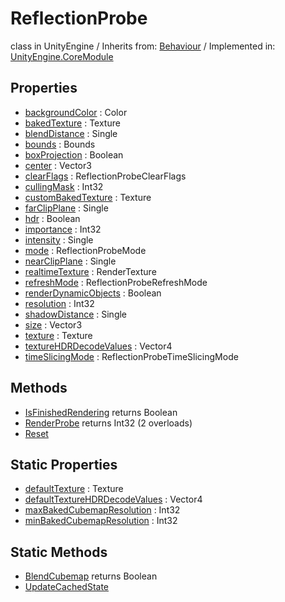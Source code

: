 # ReflectionProbe
class in UnityEngine
 / Inherits from: <a href="https://docs.unity3d.com/6000.0/Documentation/ScriptReference/Behaviour.html" target="_blank">Behaviour</a> / Implemented in: <a href="https://docs.unity3d.com/6000.0/Documentation/ScriptReference/UnityEngine.CoreModule.html" target="_blank">UnityEngine.CoreModule</a>
## Properties
- <a href="https://docs.unity3d.com/6000.0/Documentation/ScriptReference/ReflectionProbe-backgroundColor.html" target="_blank">backgroundColor</a> : Color
- <a href="https://docs.unity3d.com/6000.0/Documentation/ScriptReference/ReflectionProbe-bakedTexture.html" target="_blank">bakedTexture</a> : Texture
- <a href="https://docs.unity3d.com/6000.0/Documentation/ScriptReference/ReflectionProbe-blendDistance.html" target="_blank">blendDistance</a> : Single
- <a href="https://docs.unity3d.com/6000.0/Documentation/ScriptReference/ReflectionProbe-bounds.html" target="_blank">bounds</a> : Bounds
- <a href="https://docs.unity3d.com/6000.0/Documentation/ScriptReference/ReflectionProbe-boxProjection.html" target="_blank">boxProjection</a> : Boolean
- <a href="https://docs.unity3d.com/6000.0/Documentation/ScriptReference/ReflectionProbe-center.html" target="_blank">center</a> : Vector3
- <a href="https://docs.unity3d.com/6000.0/Documentation/ScriptReference/ReflectionProbe-clearFlags.html" target="_blank">clearFlags</a> : ReflectionProbeClearFlags
- <a href="https://docs.unity3d.com/6000.0/Documentation/ScriptReference/ReflectionProbe-cullingMask.html" target="_blank">cullingMask</a> : Int32
- <a href="https://docs.unity3d.com/6000.0/Documentation/ScriptReference/ReflectionProbe-customBakedTexture.html" target="_blank">customBakedTexture</a> : Texture
- <a href="https://docs.unity3d.com/6000.0/Documentation/ScriptReference/ReflectionProbe-farClipPlane.html" target="_blank">farClipPlane</a> : Single
- <a href="https://docs.unity3d.com/6000.0/Documentation/ScriptReference/ReflectionProbe-hdr.html" target="_blank">hdr</a> : Boolean
- <a href="https://docs.unity3d.com/6000.0/Documentation/ScriptReference/ReflectionProbe-importance.html" target="_blank">importance</a> : Int32
- <a href="https://docs.unity3d.com/6000.0/Documentation/ScriptReference/ReflectionProbe-intensity.html" target="_blank">intensity</a> : Single
- <a href="https://docs.unity3d.com/6000.0/Documentation/ScriptReference/ReflectionProbe-mode.html" target="_blank">mode</a> : ReflectionProbeMode
- <a href="https://docs.unity3d.com/6000.0/Documentation/ScriptReference/ReflectionProbe-nearClipPlane.html" target="_blank">nearClipPlane</a> : Single
- <a href="https://docs.unity3d.com/6000.0/Documentation/ScriptReference/ReflectionProbe-realtimeTexture.html" target="_blank">realtimeTexture</a> : RenderTexture
- <a href="https://docs.unity3d.com/6000.0/Documentation/ScriptReference/ReflectionProbe-refreshMode.html" target="_blank">refreshMode</a> : ReflectionProbeRefreshMode
- <a href="https://docs.unity3d.com/6000.0/Documentation/ScriptReference/ReflectionProbe-renderDynamicObjects.html" target="_blank">renderDynamicObjects</a> : Boolean
- <a href="https://docs.unity3d.com/6000.0/Documentation/ScriptReference/ReflectionProbe-resolution.html" target="_blank">resolution</a> : Int32
- <a href="https://docs.unity3d.com/6000.0/Documentation/ScriptReference/ReflectionProbe-shadowDistance.html" target="_blank">shadowDistance</a> : Single
- <a href="https://docs.unity3d.com/6000.0/Documentation/ScriptReference/ReflectionProbe-size.html" target="_blank">size</a> : Vector3
- <a href="https://docs.unity3d.com/6000.0/Documentation/ScriptReference/ReflectionProbe-texture.html" target="_blank">texture</a> : Texture
- <a href="https://docs.unity3d.com/6000.0/Documentation/ScriptReference/ReflectionProbe-textureHDRDecodeValues.html" target="_blank">textureHDRDecodeValues</a> : Vector4
- <a href="https://docs.unity3d.com/6000.0/Documentation/ScriptReference/ReflectionProbe-timeSlicingMode.html" target="_blank">timeSlicingMode</a> : ReflectionProbeTimeSlicingMode
## Methods
- <a href="https://docs.unity3d.com/6000.0/Documentation/ScriptReference/ReflectionProbe.IsFinishedRendering.html" target="_blank">IsFinishedRendering</a> returns Boolean
- <a href="https://docs.unity3d.com/6000.0/Documentation/ScriptReference/ReflectionProbe.RenderProbe.html" target="_blank">RenderProbe</a> returns Int32 (2 overloads)
- <a href="https://docs.unity3d.com/6000.0/Documentation/ScriptReference/ReflectionProbe.Reset.html" target="_blank">Reset</a>
## Static Properties
- <a href="https://docs.unity3d.com/6000.0/Documentation/ScriptReference/ReflectionProbe-defaultTexture.html" target="_blank">defaultTexture</a> : Texture
- <a href="https://docs.unity3d.com/6000.0/Documentation/ScriptReference/ReflectionProbe-defaultTextureHDRDecodeValues.html" target="_blank">defaultTextureHDRDecodeValues</a> : Vector4
- <a href="https://docs.unity3d.com/6000.0/Documentation/ScriptReference/ReflectionProbe-maxBakedCubemapResolution.html" target="_blank">maxBakedCubemapResolution</a> : Int32
- <a href="https://docs.unity3d.com/6000.0/Documentation/ScriptReference/ReflectionProbe-minBakedCubemapResolution.html" target="_blank">minBakedCubemapResolution</a> : Int32
## Static Methods
- <a href="https://docs.unity3d.com/6000.0/Documentation/ScriptReference/ReflectionProbe.BlendCubemap.html" target="_blank">BlendCubemap</a> returns Boolean
- <a href="https://docs.unity3d.com/6000.0/Documentation/ScriptReference/ReflectionProbe.UpdateCachedState.html" target="_blank">UpdateCachedState</a>
